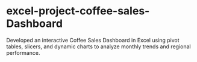 # excel-project-coffee-sales-Dashboard
Developed an interactive Coffee Sales Dashboard in Excel using pivot tables, slicers, and dynamic charts to analyze monthly trends and regional performance.
